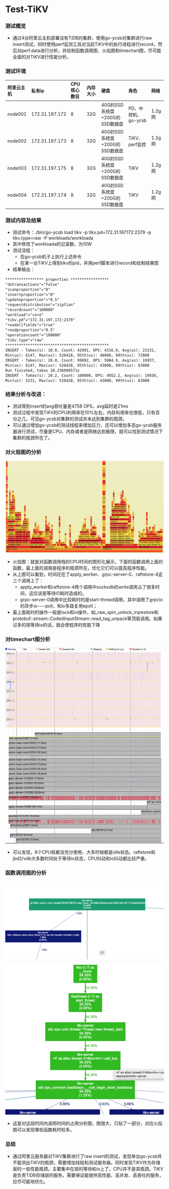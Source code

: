 # Test-TiKV


### 测试概览
* 通过4台阿里云主机部署没有TiDB的集群，使用go-ycsb对集群进行raw insert测试，同时使用perf监测工具对当前TiKV中的执行进程进行record，然后对perf.data进行分析，并绘制函数调用图、火焰图和timechart图，尽可能全面的对TiKV进行性能分析。
### 测试环境
| 阿里云主机   | 私有ip   | CPU核心数目   | 内存大小   | 硬盘   | 角色   | 网络   | 
|:----|:----|:----|:----|:----|:----|:----|
| node001   | 172.31.197.172   | 8   | 32G   | 40G的SSD系统盘+200G的SSD数据盘   | PD、中控机、go-ycsb   | 1.2g网   | 
| node002   | 172.31.197.173   | 8   | 32G   | 40G的SSD系统盘+200G的SSD数据盘   | TiKV、perf监控   | 1.2g网   | 
| node003   | 172.31.197.175   | 8   | 32G   | 40G的SSD系统盘+200G的SSD数据盘   | TiKV   | 1.2g网   | 
| node004   | 172.31.197.174   | 8   | 32G   | 40G的SSD系统盘+200G的SSD数据盘   | TiKV   | 1.2g网   | 

### 测试内容及结果
* 测试命令：./bin/go-ycsb load tikv -p tikv.pd=172.31.197.172:2379 -p tikv.type=raw -P workloads/workloada
* 其中修改了workloada的记录数，为10W
* 测试流程：
  * 在go-ycsb机子上执行上述命令
  * 在某一台TiKV上得到tikv的pid，并用perf脚本进行record和绘制结果图
* 结果输出：
```
***************** properties *****************
"dotransactions"="false"
"scanproportion"="0"
"insertproportion"="0"
"updateproportion"="0.5"
"requestdistribution"="zipfian"
"recordcount"="100000"
"workload"="core"
"tikv.pd"="172.31.197.172:2379"
"readallfields"="true"
"readproportion"="0.5"
"operationcount"="100000"
"tikv.type"="raw"
**********************************************
INSERT - Takes(s): 10.0, Count: 42991, OPS: 4316.9, Avg(us): 23131, Min(us): 6147, Max(us): 526428, 95th(us): 48000, 99th(us): 72000
INSERT - Takes(s): 20.0, Count: 99892, OPS: 5004.9, Avg(us): 19937, Min(us): 6147, Max(us): 526428, 95th(us): 43000, 99th(us): 63000
Run finished, takes 20.236090571s
INSERT - Takes(s): 20.2, Count: 100000, OPS: 4952.2, Avg(us): 19936, Min(us): 5231, Max(us): 526428, 95th(us): 43000, 99th(us): 63000

```

### 结果分析与改进：
* 测试得到insert的avg吞吐量是4758 OPS，avg延时是21ms
* 测试过程中发现TiKV的CPU利用率在10%左右，内存利用率也很低，只有百分之几，可见go-ycsb对集群的测试并未达到集群的瓶颈。
* 可以通过增加go-ycsb的测试线程来增加压力，还可以增加多态go-ycsb服务器进行测试，尽量是CPU、内存或者是网络达到极限，就可以找到测试情况下集群的瓶颈所在了。
### 对火焰图的分析
![图片](https://github.com/LXC-viso/Test-TiKV/blob/master/img/fire.png)
* 火焰图：就是对函数调用栈的CPU时间的图形化展示。下面的函数调用上面的函数，最上面的调用是程序的瓶颈所在，优化它们可以提高程序性能。
* 从上图可以看到，时间花在了apply_worker、grpc-server-0、raftstore-4这三个调用上了：
  * apply_worker和raftstore-4两个调用中socksdb的write调用占了很多时间，这应该是等待IO耗时造成的。
  * grpc-server-0调用中比较耗时的是start-thread调用，其中调用了grpcio的异步io----poll，和io多路复用epoll；
* 最上面耗时的操作一般是lock和io操作，如_raw_spin_unlock_irqrestore和protobuf::stream::CodedInputStream::read_tag_unpack等顶层调用。如果过多的锁等待io的话，就会使程序的性能下降
### 对timechart图分析
![图片](https://github.com/LXC-viso/Test-TiKV/blob/master/img/timechart1.png)
![图片](https://github.com/LXC-viso/Test-TiKV/blob/master/img/timechart2.png)
* 可以发现，8个CPU核都没充分使用，大多时候都是idle状态。raftstore和jbd2/vdb大多数时间处于等待io状态，CPU抖动和io抖动都比较严重。
### 函数调用图的分析
![图片](https://github.com/LXC-viso/Test-TiKV/blob/master/img/func_call1.png)

![图片](https://github.com/LXC-viso/Test-TiKV/blob/master/img/func_call2.png)
* 这是对这段时间内调用时间的占用分析图，图很大，只贴了一部分，对应火焰图可以发现哪些函数耗时较多。
### 总结
* 通过阿里云服务器对TiKV集群进行了raw insert的测试，发现单台go-ycsb并不能测出TiKV的瓶颈，需要增加线程和测试服务器。同时发现TiKV作为存储层的一些性能瓶颈，主要集中在锁的等待和io上了，CPU并不是其瓶颈。TiKV是负责TiDB存储层的服务，需要保证能提供高性能、高并发、高吞吐的服务，应尽可能地优化。



